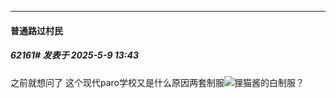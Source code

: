 ﻿
*****

####  普通路过村民  
##### 62161#       发表于 2025-5-9 13:43

之前就想问了 这个现代paro学校又是什么原因两套制服<img src="https://static.stage1st.com/image/smiley/face2017/067.png" referrerpolicy="no-referrer">狸猫酱的白制服？

